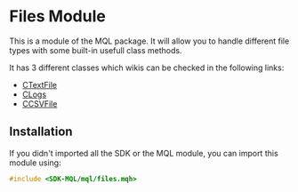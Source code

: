 # Files Module
This is a module of the MQL package. It will allow you to handle different file types with some built-in usefull class methods.

It has 3 different classes which wikis can be checked in the following links:
- [CTextFile](https://www.github.com/trollpro0108-code/docs/mql/ctextfile.md)
- [CLogs](https://www.github.com/trollpro0108-code/docs/mql/clogs.md)
- [CCSVFile](https://www.github.com/trollpro0108-code/docs/mql/ccsvfile.md)

## Installation
If you didn't imported all the SDK or the MQL module, you can import this module using:
```cpp
#include <SDK-MQL/mql/files.mqh>
```
